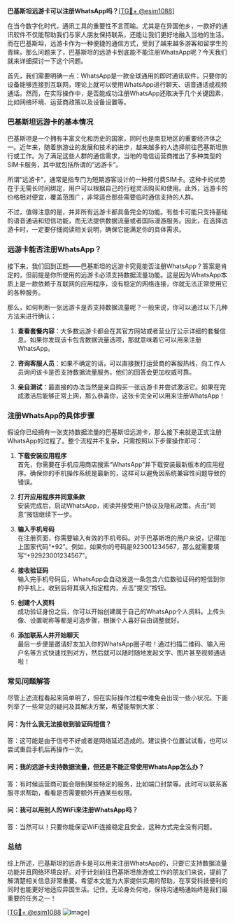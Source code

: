 **巴基斯坦远游卡可以注册WhatsApp吗？**[[TG💪+ @esim1088](https://t.me/s/esim1088)]

在当今数字化时代，通讯工具的重要性不言而喻。尤其是在异国他乡，一款好的通讯软件不仅能帮助我们与家人朋友保持联系，还能让我们更好地融入当地的生活。而在巴基斯坦，远游卡作为一种便捷的通信方式，受到了越来越多游客和留学生的青睐。那么问题来了，巴基斯坦的远游卡到底能不能注册WhatsApp呢？今天我们就来详细探讨一下这个问题。

首先，我们需要明确一点：WhatsApp是一款全球通用的即时通讯软件，只要你的设备能够连接到互联网，理论上就可以使用WhatsApp进行聊天、语音通话或视频通话。然而，在实际操作中，是否能成功注册WhatsApp还取决于几个关键因素，比如网络环境、运营商政策以及设备设置等。

### **巴基斯坦远游卡的基本情况**

巴基斯坦是一个拥有丰富文化和历史的国家，同时也是南亚地区的重要经济体之一。近年来，随着旅游业的发展和技术的进步，越来越多的人选择前往巴基斯坦旅行或工作。为了满足这些人群的通信需求，当地的电信运营商推出了多种类型的SIM卡服务，其中就包括所谓的“远游卡”。

所谓“远游卡”，通常是指专门为短期游客设计的一种预付费SIM卡。这种卡的优势在于无需长时间绑定，用户可以根据自己的行程灵活购买和使用。此外，远游卡的价格相对便宜，覆盖范围广，非常适合那些需要临时通信支持的人群。

不过，值得注意的是，并非所有远游卡都具备完全的功能。有些卡可能只支持基础的语音通话和短信功能，而无法提供数据流量或者国际漫游服务。因此，在选择远游卡时，一定要仔细阅读相关说明，确保它能满足你的具体需求。

### **远游卡能否注册WhatsApp？**

接下来，我们回到正题——巴基斯坦的远游卡究竟能否注册WhatsApp？答案是肯定的，但前提是你所使用的远游卡必须支持数据流量功能。这是因为WhatsApp本质上是一款依赖于互联网的应用程序，没有稳定的网络连接，你就无法正常使用它的各种服务。

那么，如何判断一张远游卡是否支持数据流量呢？一般来说，你可以通过以下几种方法来进行确认：

1. **查看套餐内容**：大多数远游卡都会在其官方网站或者营业厅公示详细的套餐信息。如果你发现该卡包含数据流量选项，那就意味着它可以用来注册WhatsApp。
   
2. **咨询客服人员**：如果不确定的话，可以直接拨打运营商的客服热线，向工作人员询问该卡是否支持数据流量服务。他们的回答会更加权威可靠。

3. **亲自测试**：最直接的办法当然是亲自购买一张远游卡并尝试激活它。如果在完成激活后能够正常上网，那么恭喜你，这张卡完全可以用来注册WhatsApp！

### **注册WhatsApp的具体步骤**

假设你已经拥有一张支持数据流量的巴基斯坦远游卡，那么接下来就是正式注册WhatsApp的过程了。整个流程并不复杂，只需按照以下步骤操作即可：

1. **下载安装应用程序**  
   首先，你需要在手机应用商店搜索“WhatsApp”并下载安装最新版本的应用程序。确保你的手机操作系统是最新的，这样可以避免因系统兼容性问题导致的错误。

2. **打开应用程序并同意条款**  
   安装完成后，启动WhatsApp，阅读并接受用户协议及隐私政策。点击“同意”按钮继续下一步。

3. **输入手机号码**  
   在注册页面，你需要输入有效的手机号码。对于巴基斯坦的用户来说，记得加上国家代码“+92”。例如，如果你的号码是923001234567，那么就需要填写“+92923001234567”。

4. **接收验证码**  
   输入完手机号码后，WhatsApp会自动发送一条包含六位数验证码的短信到你的手机上。收到后将其填入指定框内，点击“提交”按钮。

5. **创建个人资料**  
   成功验证身份之后，你可以开始创建属于自己的WhatsApp个人资料。上传头像、设置昵称等都是可选步骤，根据个人喜好自由调整就好。

6. **添加联系人并开始聊天**  
   最后一步便是邀请好友加入你的WhatsApp圈子啦！通过扫描二维码、输入用户名等方式快速找到对方，然后就可以随时随地发起文字、图片甚至视频通话啦！

### **常见问题解答**

尽管上述流程看起来简单明了，但在实际操作过程中难免会出现一些小状况。下面列举了一些常见的疑问及其解决方案，希望能帮到大家：

#### **问：为什么我无法接收到验证码短信？**
答：这可能是由于信号不好或者是网络延迟造成的。建议换个位置试试看，也可以尝试重启手机后再操作一次。

#### **问：我的远游卡支持数据流量，但还是不能正常使用WhatsApp怎么办？**
答：有时候运营商可能会限制某些特定的服务，比如端口封禁等。此时可以联系客服寻求帮助，看看是否需要额外开通某些权限。

#### **问：我可以用别人的WiFi来注册WhatsApp吗？**
答：当然可以！只要你能保证WiFi连接稳定且安全，这种方式完全没有问题。

### **总结**

综上所述，巴基斯坦的远游卡是可以用来注册WhatsApp的，只要它支持数据流量功能并且网络环境良好。对于计划前往巴基斯坦旅游或工作的朋友们来说，提前了解清楚相关信息非常重要。希望本文能为大家提供实用的帮助，在享受科技便利的同时也能更好地适应异国生活。记住，无论身处何地，保持沟通畅通始终是我们最重要的任务之一！

[[TG💪+ @esim1088](https://t.me/s/esim1088) ![Image](https://i.postimg.cc/4NQfJmqS/Snipaste-2025-05-13-00-14-12.png)]